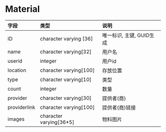 # Material

|字段|类型|说明|
|:--|:--|:--|
|ID|character varying [36]|唯一标识, 主键, GUID生成|
|name|character varying[32]|用户名|
|userid|integer|用户id|
|location|character varying[100]|存放位置|
|type|character varying[10]|类型|
|count|integer|数量|
|provider|character varying[30]|提供者(商)|
|providerlink|character varying[100]|提供者(商)链接|
|images|character varying[36*5]|物料图片|
